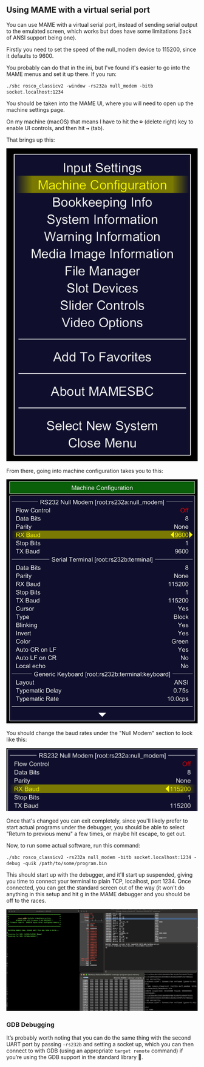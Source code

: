 ## Using MAME with a virtual serial port

You can use MAME with a virtual serial port, instead of sending serial output to the emulated
screen, which works but does have some limitations (lack of ANSI support being one).

Firstly you need to set the speed of the null_modem device to 115200, since it defaults to 9600. 

You probably can do that in the ini, but I've found it's easier to go into the MAME menus and set 
it up there. If you run:

```shell
./sbc rosco_classicv2 -window -rs232a null_modem -bitb socket.localhost:1234
```

You should be taken into the MAME UI, where you will need to open up the machine settings page. 

On my machine (macOS) that means I have to hit the <kbd>⌦</kbd> (delete right) key to enable UI
controls, and then hit <kbd>⇥</kbd> (tab). 

That brings up this:

![MAME Settings Menu](images/mame-settings-menu.png)

From there, going into machine configuration takes you to this:

![MAME Machine Settings](images/mame-machine-settings.png)

You should change the baud rates under the "Null Modem" section to look like this:

![MAME Null Modem Settings](images/mame-null-modem-settings.png)

Once that's changed you can exit completely, since you'll likely prefer to start actual programs
under the debugger, you should be able to select "Return to previous menu" a few times, or maybe 
hit escape, to get out.

Now, to run some actual software, run this command:

```shell
./sbc rosco_classicv2 -rs232a null_modem -bitb socket.localhost:1234 -debug -quik /path/to/some/program.bin
```

This should start up with the debugger, and it'll start up suspended, giving you time to connect
your terminal to plain TCP, localhost, port 1234. Once connected, you can get the standard screen
out of the way (it won't do anything in this setup and hit g in the MAME debugger and you should 
be off to the races.

![MAME running with terminal attached](images/mame-running.png)

### GDB Debugging

It’s probably worth noting that you can do the same thing with the second UART port by passing
`-rs232b` and setting a socket up, which you can then connect to with GDB (using an appropriate
`target remote` command) if you’re using the GDB support in the standard library 🙂.

